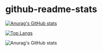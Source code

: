 # github-readme-stats
[![Anurag's GitHub stats](https://github-readme-stats.vercel.app/api?username=Reenadivya)](https://github.com/Reenadivya/github-readme-stats)


[![Top Langs](https://github-readme-stats.vercel.app/api/top-langs/?username=Reenadivya&langs_count=8)](https://github.com/Reenadivya/github-readme-stats)

![Anurag's GitHub stats](https://github-readme-stats.vercel.app/api?username=anuraghazra&show_icons=true&theme=synthwave)
